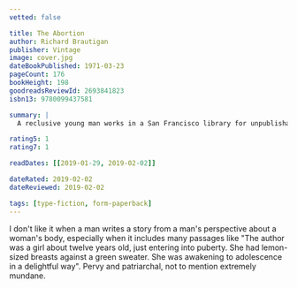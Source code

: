 ```yaml
---
vetted: false

title: The Abortion
author: Richard Brautigan
publisher: Vintage
image: cover.jpg
dateBookPublished: 1971-03-23
pageCount: 176
bookHeight: 198
goodreadsReviewId: 2693841823
isbn13: 9780099437581

summary: |
  A reclusive young man works in a San Francisco library for unpublishable books. Life's losers, an astonishing number of whom seem to be writers, can bring their manuscripts to the library, where they will be welcomed, registered and shelved. They will not be read, but they will be cherished. In comes Vida, with her manuscript. Her book is about her gorgeous body in which she feels uncomfortable. The librarian makes her feel comfortable, and together they live in the back of the library until a trip to Tijuana changes them in ways neither of them had ever expected.

rating5: 1
rating7: 1

readDates: [[2019-01-29, 2019-02-02]]

dateRated: 2019-02-02
dateReviewed: 2019-02-02

tags: [type-fiction, form-paperback]
---
```


I don't like it when a man writes a story from a man's perspective about a woman's body, especially when it includes many passages like "The author was a girl about twelve years old, just entering into puberty. She had lemon-sized breasts against a green sweater. She was awakening to adolescence in a delightful way". Pervy and patriarchal, not to mention extremely mundane.
